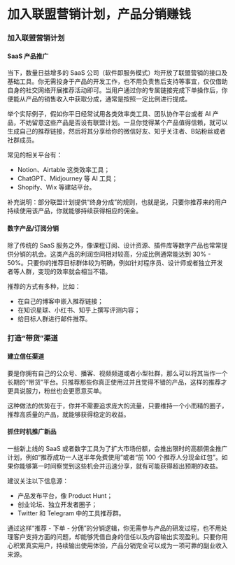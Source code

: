 # 加入联盟营销计划，产品分销赚钱

### 加入联盟营销计划

#### SaaS 产品推广
当下，数量日益增多的 SaaS 公司（软件即服务模式）均开放了联盟营销的接口及基础工具。你无需投身于产品的开发工作，也不用负责售后支持等事宜，仅仅借助自身的社交网络开展推荐活动即可。当用户通过你的专属链接完成下单操作后，你便能从产品的销售收入中获取分成，通常是按照一定比例进行提成。

举个实际例子，假如你平日经常试用各类效率类工具、团队协作平台或者 AI 产品，不妨留意这些产品是否设有联盟计划。一旦你觉得某个产品值得信赖，就可以生成自己的推荐链接，然后将其分享给你的微信好友、知乎关注者、B站粉丝或者社群成员。

常见的相关平台有：
 - Notion、Airtable 这类效率工具；
 - ChatGPT、Midjourney 等 AI 工具；
 - Shopify、Wix 等建站平台。

补充说明：部分联盟计划提供“终身分成”的规则，也就是说，只要你推荐来的用户持续使用该产品，你就能够持续获得相应的佣金。

#### 数字产品/订阅分销
除了传统的 SaaS 服务之外，像课程订阅、设计资源、插件库等数字产品也常常提供分销的机会。这类产品的利润空间相对较高，分成比例通常能达到 30% - 50%。只要你的推荐目标群体较为明确，例如针对程序员、设计师或者独立开发者等人群，变现的效率就会相当不错。

推荐的方式有多种，比如：
 - 在自己的博客中嵌入推荐链接；
 - 在知识星球、小红书、知乎上撰写评测内容；
 - 给目标人群进行邮件推荐。

### 打造“带货”渠道

#### 建立信任渠道
要是你拥有自己的公众号、播客、视频频道或者小型社群，那么可以将其当作一个长期的“带货”平台。只推荐那些你真正使用过并且觉得不错的产品，这样的推荐才更具说服力，粉丝也会更愿意买单。

这种做法的优势在于，你并不需要追求庞大的流量，只要维持一个小而精的圈子，推荐高质量的产品，就能够获得稳定的收益。

#### 抓住时机推广新品
一些新上线的 SaaS 或者数字工具为了扩大市场份额，会推出限时的高额佣金推广计划，例如“推荐成功一人送半年免费使用”或者“前 100 个推荐人分现金红包”。如果你能够第一时间察觉到这些机会并迅速分享，就有可能获得超出预期的收益。

建议关注以下信息源：
 - 产品发布平台，像 Product Hunt；
 - 创业论坛、独立开发者圈子；
 - Twitter 和 Telegram 中的工具推荐群。

通过这样“推荐 - 下单 - 分佣”的分销逻辑，你无需参与产品的研发过程，也不用处理客户支持方面的问题，却能够凭借自身的信任以及内容输出实现盈利。只要你用心积累真实用户，持续输出使用体验，产品分销完全可以成为一项可靠的副业收入来源。